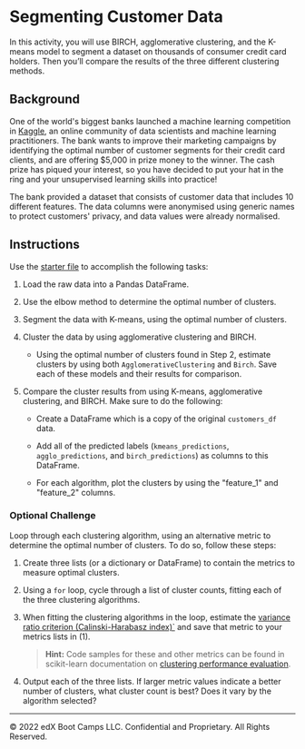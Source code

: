 # Segmenting Customer Data

In this activity, you will use BIRCH, agglomerative clustering, and the K-means model to segment a dataset on thousands of consumer credit card holders. Then you’ll compare the results of the three different clustering methods.

## Background

One of the world's biggest banks launched a machine learning competition in [Kaggle](https://www.kaggle.com/), an online community of data scientists and machine learning practitioners. The bank wants to improve their marketing campaigns by identifying the optimal number of customer segments for their credit card clients, and are offering $5,000 in prize money to the winner. The cash prize has piqued your interest, so you have decided to put your hat in the ring and your unsupervised learning skills into practice!

The bank provided a dataset that consists of customer data that includes 10 different features. The data columns were anonymised using generic names to protect customers' privacy, and data values were already normalised.

## Instructions

Use the [starter file](Unsolved/segmenting_customer_data.ipynb) to accomplish the following tasks:

1. Load the raw data into a Pandas DataFrame.

2. Use the elbow method to determine the optimal number of clusters.

3. Segment the data with K-means, using the optimal number of clusters.

4. Cluster the data by using agglomerative clustering and BIRCH.

    * Using the optimal number of clusters found in Step 2, estimate clusters by using both `AgglomerativeClustering` and `Birch`. Save each of these models and their results for comparison.

5. Compare the cluster results from using K-means, agglomerative clustering, and BIRCH.  Make sure to do the following:

    * Create a DataFrame which is a copy of the original `customers_df` data.

    * Add all of the predicted labels (`kmeans_predictions`, `agglo_predictions`, and `birch_predictions`) as columns to this DataFrame.

    * For each algorithm, plot the clusters by using the "feature_1" and "feature_2" columns.

### Optional Challenge

Loop through each clustering algorithm, using an alternative metric to determine the optimal number of clusters. To do so, follow these steps:

1. Create three lists (or a dictionary or DataFrame) to contain the metrics to measure optimal clusters.

2. Using a `for` loop, cycle through a list of cluster counts, fitting each of the three clustering algorithms.

3. When fitting the clustering algorithms in the loop, estimate the [variance ratio criterion (Calinski-Harabasz index)`](https://scikit-learn.org/stable/modules/clustering.html#calinski-harabasz-index) and save that metric to your metrics lists in (1).

    > **Hint:** Code samples for these and other metrics can be found in scikit-learn documentation on [clustering performance evaluation](https://scikit-learn.org/stable/modules/clustering.html#clustering-performance-evaluation).

4. Output each of the three lists. If larger metric values indicate a better number of clusters, what cluster count is best? Does it vary by the algorithm selected?

---

© 2022 edX Boot Camps LLC. Confidential and Proprietary. All Rights Reserved.
